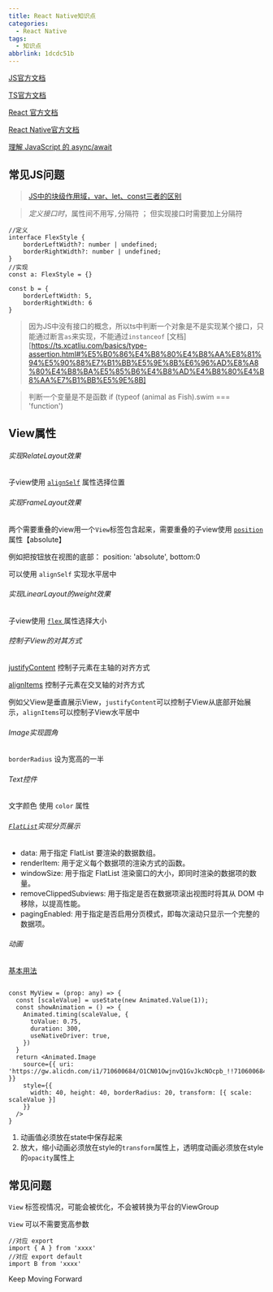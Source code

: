```yaml
---
title: React Native知识点
categories:
  - React Native
tags:
  - 知识点
abbrlink: 1dcdc51b
---
```




[JS官方文档](https://developer.mozilla.org/zh-CN/docs/Web/JavaScript/Reference/Global_Objects)

[TS官方文档]()

[React 官方文档](https://zh-hans.react.dev/reference/react/useRef)

[React Native官方文档](https://reactnative.cn/docs/layout-props)

[理解 JavaScript 的 async/await](https://segmentfault.com/a/1190000007535316)



<!-- more -->

## 常见JS问题

> [JS中的块级作用域，var、let、const三者的区别](https://cloud.tencent.com/developer/article/1940775)

> *定义接口时*，属性间不用写` , `分隔符   ； 但实现接口时需要加上分隔符

```react
//定义
interface FlexStyle {
    borderLeftWidth?: number | undefined;
    borderRightWidth?: number | undefined;
}
//实现
const a: FlexStyle = {}

const b = {
    borderLeftWidth: 5,
    borderRightWidth: 6
}
```

> 因为JS中没有接口的概念，所以ts中判断一个对象是不是实现某个接口，只能通过断言` as `来实现，不能通过` instanceof `    [文档][https://ts.xcatliu.com/basics/type-assertion.html#%E5%B0%86%E4%B8%80%E4%B8%AA%E8%81%94%E5%90%88%E7%B1%BB%E5%9E%8B%E6%96%AD%E8%A8%80%E4%B8%BA%E5%85%B6%E4%B8%AD%E4%B8%80%E4%B8%AA%E7%B1%BB%E5%9E%8B]

> 判断一个变量是不是函数     if (typeof (animal as Fish).swim === 'function')



## View属性

###### 实现RelateLayout效果

  子view使用 [`alignSelf`](https://reactnative.cn/docs/layout-props#alignself) 属性选择位置



###### 实现FrameLayout效果

  两个需要重叠的view用一个`View`标签包含起来，需要重叠的子view使用 [`position`](https://reactnative.cn/docs/layout-props#position) 属性【absolute】

  例如把按钮放在视图的底部：  position: 'absolute',  bottom:0

  可以使用 `alignSelf` 实现水平居中



###### 实现LinearLayout的weight效果     

   子view使用  [`flex` ](https://reactnative.cn/docs/layout-props#flex)属性选择大小



###### 控制子View的对其方式

[justifyContent](https://reactnative.cn/docs/layout-props#justifycontent)  控制子元素在主轴的对齐方式

[alignItems](https://reactnative.cn/docs/layout-props#alignitems) 控制子元素在交叉轴的对齐方式

例如父View是垂直展示View，`justifyContent`可以控制子View从底部开始展示，`alignItems`可以控制子View水平居中



###### Image实现圆角

   `borderRadius` 设为宽高的一半



###### Text控件

  文字颜色 使用 `color` 属性



###### [`FlatList`](https://reactnative.cn/docs/flatlist)实现分页展示

- data: 用于指定 FlatList 要渲染的数据数组。
- renderItem: 用于定义每个数据项的渲染方式的函数。
- windowSize: 用于指定 FlatList 渲染窗口的大小，即同时渲染的数据项的数量。
- removeClippedSubviews: 用于指定是否在数据项滚出视图时将其从 DOM 中移除，以提高性能。
- pagingEnabled: 用于指定是否启用分页模式，即每次滚动只显示一个完整的数据项。



###### 动画

[基本用法](https://reactnative.cn/docs/animated#%E8%87%AA%E5%AE%9A%E4%B9%89%E5%8A%A8%E7%94%BB%E7%BB%84%E4%BB%B6)

```react

const MyView = (prop: any) => {
  const [scaleValue] = useState(new Animated.Value(1));
  const showAnimation = () => {
    Animated.timing(scaleValue, {
      toValue: 0.75,
      duration: 300,
      useNativeDriver: true,
    })
  }
  return <Animated.Image
    source={{ uri: 'https://gw.alicdn.com/i1/710600684/O1CN01OwjnvQ1GvJkcNOcpb_!!710600684.jpg_Q75.jpg_.webp' }}
    style={{
      width: 40, height: 40, borderRadius: 20, transform: [{ scale: scaleValue }]
    }}
  />
}
```

1. 动画值必须放在state中保存起来
2. 放大，缩小动画必须放在style的`transform`属性上，透明度动画必须放在style的`opacity`属性上





## 常见问题

`View` 标签视情况，可能会被优化，不会被转换为平台的ViewGroup

`View` 可以不需要宽高参数

```react
//对应 export 
import { A } from 'xxxx'
//对应 export default
import B from 'xxxx'
```



Keep Moving Forward
